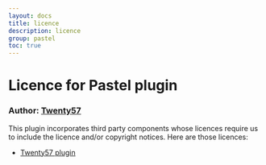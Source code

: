 ```yaml
---
layout: docs
title: licence
description: licence
group: pastel
toc: true
---
```

# Licence for Pastel plugin

### Author: [Twenty57](http://www.twenty57.com)

This plugin incorporates third party components whose licences require us to include the licence and/or copyright notices. Here are those licences:

- [Twenty57 plugin](https://linx.software/plugins/builtin/licence/)
